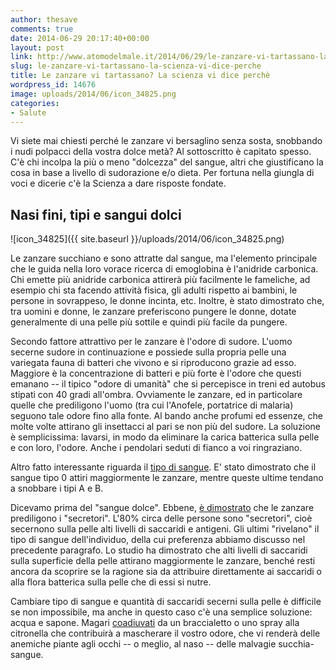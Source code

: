 ```yaml
---
author: thesave
comments: true
date: 2014-06-29 20:17:40+00:00
layout: post
link: http://www.atomodelmale.it/2014/06/29/le-zanzare-vi-tartassano-la-scienza-vi-dice-perche/
slug: le-zanzare-vi-tartassano-la-scienza-vi-dice-perche
title: Le zanzare vi tartassano? La scienza vi dice perchè
wordpress_id: 14676
image: uploads/2014/06/icon_34825.png
categories:
- Salute
---
```


Vi siete mai chiesti perché le zanzare vi bersaglino senza sosta, snobbando i nudi polpacci della vostra dolce metà? Al sottoscritto è capitato spesso.
C'è chi incolpa la più o meno "dolcezza" del sangue, altri che giustificano la cosa in base a livello di sudorazione e/o dieta. Per fortuna nella giungla di voci e dicerie c'è la Scienza a dare risposte fondate.

## Nasi fini, tipi e sangui dolci

![icon_34825]({{ site.baseurl }}/uploads/2014/06/icon_34825.png)

Le zanzare succhiano e sono attratte dal sangue, ma l'elemento principale che le guida nella loro vorace ricerca di emoglobina è l'anidride carbonica. Chi emette più anidride carbonica attirerà più facilmente le fameliche, ad esempio chi sta facendo attività fisica, gli adulti rispetto ai bambini, le persone in sovrappeso, le donne incinta, etc. Inoltre, è stato dimostrato che, tra uomini e donne, le zanzare preferiscono pungere le donne, dotate generalmente di una pelle più sottile e quindi più facile da pungere.

Secondo fattore attrattivo per le zanzare è l'odore di sudore. L'uomo secerne sudore in continuazione e possiede sulla propria pelle una variegata fauna di batteri che vivono e si riproducono grazie ad esso. Maggiore è la concentrazione di batteri e più forte è l'odore che questi emanano -- il tipico "odore di umanità" che si percepisce in treni ed autobus stipati con 40 gradi all'ombra. Ovviamente le zanzare, ed in particolare quelle che prediligono l'uomo (tra cui l'Anofele, portatrice di malaria) seguono tale odore fino alla fonte. Al bando anche profumi ed essenze, che molte volte attirano gli insettacci al pari se non più del sudore. La soluzione è semplicissima: lavarsi, in modo da eliminare la carica batterica sulla pelle e con loro, l'odore. Anche i pendolari seduti di fianco a voi ringraziano.

Altro fatto interessante riguarda il [tipo di sangue](http://www.straightdope.com/columns/read/2891/do-mosquitoes-prefer-certain-blood-types-plus). E' stato dimostrato che il sangue tipo 0 attiri maggiormente le zanzare, mentre queste ultime tendano a snobbare i tipi A e B.

Dicevamo prima del "sangue dolce". Ebbene, [è dimostrato](http://www.plosone.org/article/info:doi/10.1371/journal.pone.0028991) che le zanzare prediligono i "secretori". L'80% circa delle persone sono "secretori", cioè secernono sulla pelle alti livelli di saccaridi e antigeni. Gli ultimi "rivelano" il tipo di sangue dell'individuo, della cui preferenza abbiamo discusso nel precedente paragrafo. Lo studio ha dimostrato che alti livelli di saccaridi sulla superficie della pelle attirano maggiormente le zanzare, benché resti ancora da scoprire se la ragione sia da attribuire direttamente ai saccaridi o alla flora batterica sulla pelle che di essi si nutre.

Cambiare tipo di sangue e quantità di saccaridi secerni sulla pelle è difficile se non impossibile, ma anche in questo caso c'è una semplice soluzione: acqua e sapone. Magari [coadiuvati](http://www.plosone.org/article/info:doi/10.1371/journal.pone.0028991) da un braccialetto o uno spray alla citronella che contribuirà a mascherare il vostro odore, che vi renderà delle anemiche piante agli occhi -- o meglio, al naso -- delle malvagie succhia-sangue.
